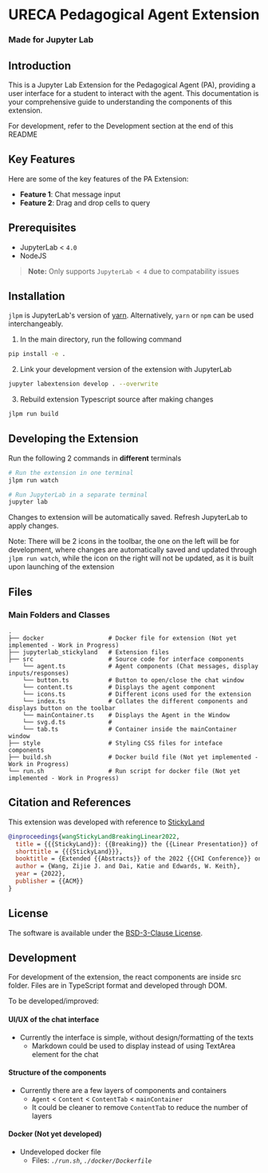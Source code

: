 # URECA Pedagogical Agent Extension
### Made for Jupyter Lab

## Introduction

This is a Jupyter Lab Extension for the Pedagogical Agent (PA), providing a user interface for a student to interact with the agent. This documentation is your comprehensive guide to understanding the components of this extension.

For development, refer to the Development section at the end of this README

## Key Features

Here are some of the key features of the PA Extension:

- **Feature 1**: Chat message input
- **Feature 2**: Drag and drop cells to query


## Prerequisites

* JupyterLab < `4.0`
* NodeJS

> **Note:**
> Only supports `JupyterLab < 4` due to compatability issues


## Installation

`jlpm` is JupyterLab's version of
[yarn](https://yarnpkg.com/). Alternatively,
`yarn` or `npm` can be used interchangeably.

1. In the main directory, run the following command
```bash
pip install -e .
```
2. Link your development version of the extension with JupyterLab
```bash
jupyter labextension develop . --overwrite
```
3. Rebuild extension Typescript source after making changes
```bash
jlpm run build
```

## Developing the Extension
Run the following 2 commands in **different** terminals
```bash
# Run the extension in one terminal
jlpm run watch
```

```bash
# Run JupyterLab in a separate terminal
jupyter lab
```
Changes to extension will be automatically saved. Refresh JupyterLab to apply changes.

Note: There will be 2 icons in the toolbar, the one on the left will be for development, where changes are automatically saved and updated through `jlpm run watch`, while the icon on the right will not be updated, as it is built upon launching of the extension

## Files

### Main Folders and Classes
    .
    ├── docker                  # Docker file for extension (Not yet implemented - Work in Progress)
    ├── jupyterlab_stickyland   # Extension files
    ├── src                     # Source code for interface components
        └── agent.ts            # Agent components (Chat messages, display inputs/responses)
        └── button.ts           # Button to open/close the chat window
        └── content.ts          # Displays the agent component
        └── icons.ts            # Different icons used for the extension
        └── index.ts            # Collates the different components and displays button on the toolbar
        └── mainContainer.ts    # Displays the Agent in the Window
        └── svg.d.ts            #
        └── tab.ts              # Container inside the mainContainer window
    ├── style                   # Styling CSS files for inteface components
    ├── build.sh                # Docker build file (Not yet implemented - Work in Progress)
    └── run.sh                  # Run script for docker file (Not yet implemented - Work in Progress)


## Citation and References
This extension was developed with reference to [StickyLand](https://github.com/xiaohk/stickyland)

```bibTeX
@inproceedings{wangStickyLandBreakingLinear2022,
  title = {{{StickyLand}}: {{Breaking}} the {{Linear Presentation}} of {{Computational Notebooks}}},
  shorttitle = {{{StickyLand}}},
  booktitle = {Extended {{Abstracts}} of the 2022 {{CHI Conference}} on {{Human Factors}} in {{Computing Systems}}},
  author = {Wang, Zijie J. and Dai, Katie and Edwards, W. Keith},
  year = {2022},
  publisher = {{ACM}}
}
```

## License

The software is available under the [BSD-3-Clause License](https://github.com/xiaohk/stickyland/blob/master/LICENSE).


## Development
For development of the extension, the react components are inside src folder. Files are in TypeScript format and developed through DOM.

To be developed/improved:

#### UI/UX of the chat interface
- Currently the interface is simple, without design/formatting of the texts
  - Markdown could be used to display instead of using TextArea element for the chat

#### Structure of the components
- Currently there are a few layers of components and containers
  - `Agent` < `Content` < `ContentTab` < `mainContainer`
  - It could be cleaner to remove `ContentTab` to reduce the number of layers

#### Docker (Not yet developed)
- Undeveloped docker file
  - Files: *`./run.sh`*,  *`./docker/Dockerfile`*
